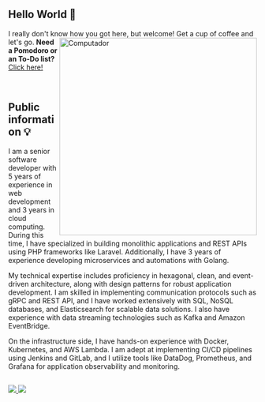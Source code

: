 ## Hello World 👋

I really don't know how you got here, but welcome! Get a cup of coffee and let's go.
<img src="https://raw.githubusercontent.com/MicaelliMedeiros/micaellimedeiros/master/image/computer-illustration.png" min-width="400px" max-width="400px" width="400px" align="right" alt="Computador">
**Need a Pomodoro or an To-Do list?**  <a href="https://mypomolist.com/">Click here!</a>  <br/>

<br/>

## Public information 💡

I am a senior software developer with 5 years of experience in web development and 3 years in cloud computing. During this time, I have specialized in building monolithic applications and REST APIs using PHP frameworks like Laravel. Additionally, I have 3 years of experience developing microservices and automations with Golang.

My technical expertise includes proficiency in hexagonal, clean, and event-driven architecture, along with design patterns for robust application development. I am skilled in implementing communication protocols such as gRPC and REST API, and I have worked extensively with SQL, NoSQL databases, and Elasticsearch for scalable data solutions. I also have experience with data streaming technologies such as Kafka and Amazon EventBridge.

On the infrastructure side, I have hands-on experience with Docker, Kubernetes, and AWS Lambda. I am adept at implementing CI/CD pipelines using Jenkins and GitLab, and I utilize tools like DataDog, Prometheus, and Grafana for application observability and monitoring.
<br/>

##
<div>
    <a target='_blank' href="https://www.linkedin.com/in/brayann-w-f-barbosa-017198126/">
        <img src="https://img.shields.io/badge/LinkedIn-0077B5?style=for-the-badge&logo=linkedin&logoColor=white">
    </a>
    <a href = "mailto:brayann.wheberth@gmail.com">
        <img src="https://img.shields.io/badge/Gmail-D14836?style=for-the-badge&logo=gmail&logoColor=white" target="_blank">
    </a>
</div>
